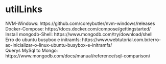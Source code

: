 # utilLinks

<p align="left">
NVM-Windows: https://github.com/coreybutler/nvm-windows/releases <br />
Docker-Compose: https://docs.docker.com/compose/gettingstarted/ <br />
Install mongodb-Shell: https://www.mongodb.com/try/download/shell <br />
Erro do ubuntu busybox e initramfs: https://www.webtutorial.com.br/erro-ao-inicializar-o-linux-ubuntu-busybox-e-initramfs/ <br />
Querys MySql to Mongo: https://www.mongodb.com/docs/manual/reference/sql-comparison/
</p>
